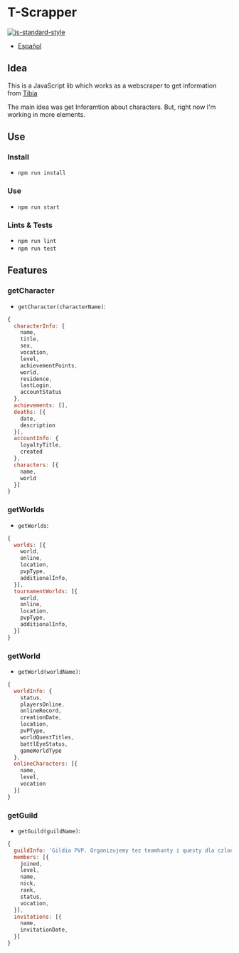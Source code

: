 # T-Scrapper
[![js-standard-style](https://img.shields.io/badge/code%20style-standard-brightgreen.svg)](http://standardjs.com)
- [Español](./README-es.md)

## Idea
This is a JavaScript lib which works as a webscraper to get information from [Tibia](https://www.tibia.com/news/?subtopic=latestnews)

The main idea was get Inforamtion about characters. But, right now I'm working in more elements.

## Use
### Install
- `npm run install`

### Use
- `npm run start`

### Lints & Tests
- `npm run lint`
- `npm run test`

## Features
### getCharacter
- `getCharacter(characterName)`:
```js
{
  characterInfo: {
    name,
    title,
    sex,
    vocation,
    level,
    achievementPoints,
    world,
    residence,
    lastLogin,
    accountStatus
  },
  achievements: [],
  deaths: [{
    date,
    description
  }],
  accountInfo: {
    loyaltyTitle,
    created
  },
  characters: [{
    name,
    world
  }]
}
```

### getWorlds
- `getWorlds`:
```js
{
  worlds: [{
    world,
    online,
    location,
    pvpType,
    additionalInfo,
  }],
  tournamentWorlds: [{
    world,
    online,
    location,
    pvpType,
    additionalInfo,
  }]
}
```

### getWorld
- `getWorld(worldName)`:
```js
{
  worldInfo: {
    status,
    playersOnline,
    onlineRecord,
    creationDate,
    location,
    pvPType,
    worldQuestTitles,
    battlEyeStatus,
    gameWorldType
  },
  onlineCharacters: [{
    name,
    level,
    vocation
  }]
}
```

### getGuild
- `getGuild(guildName)`:
```js
{
  guildInfo: 'Gildia PVP. Organizujemy tez teamhunty i questy dla czlonkow gildi. Teamspeak wymagany. W sprawie dolaczenia skontaktuj sie z ktoryms z liderow.\nThe guild was founded on Antica on Feb 13 2018.\nIt is currently active.\nGuild is opened for applications.',
  members: [{
    joined,
    level,
    name,
    nick,
    rank,
    status,
    vocation,
  }],
  invitations: [{
    name,
    invitationDate,
  }]
}
```
